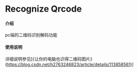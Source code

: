 # Recognize Qrcode

#### 介绍
pc端的二维码识别解码功能


#### 使用说明

详细说明参见[《让你的电脑也识得二维码图片》(https://blog.csdn.net/h2763246823/article/details/113858561)]
